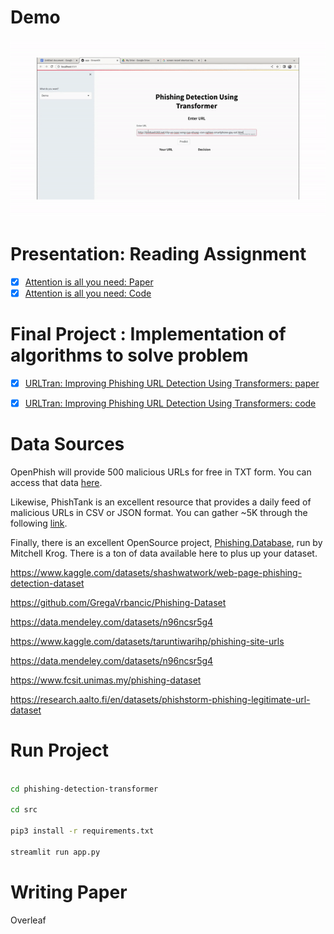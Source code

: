 # Demo

![](docs/gif.gif)

# Presentation: Reading Assignment

- [X] [Attention is all you need: Paper](./reading_papers/1706.03762.pdf)
- [X] [Attention is all you need: Code](./notebooks/transformers/transformers.ipynb)

# Final Project : Implementation of algorithms to solve problem

- [X] [URLTran: Improving Phishing URL Detection Using
Transformers: paper](https://arxiv.org/pdf/2106.05256.pdf)
- [X] [URLTran: Improving Phishing URL Detection Using
Transformers: code](https://github.com/bfilar/URLTran)





# Data Sources

OpenPhish will provide 500 malicious URLs for free in TXT form. You can access that data [here](https://openphish.com/phishing_database.html).

Likewise, PhishTank is an excellent resource that provides a daily feed of malicious URLs in CSV or JSON format. You can gather ~5K through the following [link](https://www.phishtank.com/developer_info.php).


Finally, there is an excellent OpenSource project, [Phishing.Database](https://github.com/mitchellkrogza/Phishing.Database), run by Mitchell Krog. There is a ton of data available here to plus up your dataset.


https://www.kaggle.com/datasets/shashwatwork/web-page-phishing-detection-dataset



https://github.com/GregaVrbancic/Phishing-Dataset


https://data.mendeley.com/datasets/n96ncsr5g4


https://www.kaggle.com/datasets/taruntiwarihp/phishing-site-urls

https://data.mendeley.com/datasets/n96ncsr5g4

https://www.fcsit.unimas.my/phishing-dataset

https://research.aalto.fi/en/datasets/phishstorm-phishing-legitimate-url-dataset


# Run Project 

```bash

cd phishing-detection-transformer

cd src

pip3 install -r requirements.txt

streamlit run app.py

```


# Writing Paper

Overleaf
